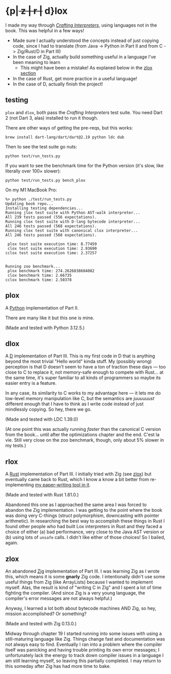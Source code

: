 # {p|~~&nbsp;z | r |~~ d}lox

I made my way through [_Crafting Interpreters_](https://craftinginterpreters.com/), using languages not in the book. This was helpful in a few ways! 

* Made sure I actually understood the concepts instead of just copying code, since I had to translate (from Java -> Python in Part II and from C -> Zig/Rust/D in Part III)
* In the case of Zig, actually build something useful in a language I've been meaning to learn
  * This might have been a mistake! As explaned below in the [zlox section](#zlox)
* In the case of Rust, get more practice in a useful language! 
* In the case of D, actually finish the project!

## testing
`plox` and `dlox`, both pass the _Crafting Interpreters_ test suite. You need Dart 2 (not Dart 3, alas) installed to run it though. 

There are other ways of getting the pre-reqs, but this works:
```
brew install dart-lang/dart/dart@2.19 python ldc dub
```

Then to see the test suite go nuts: 
```
python test/run_tests.py
```

If you want to see the benchmark time for the Python version (it's slow, like literally over 100× slower):
```
python test/run_tests.py bench_plox
```

On my M1 MacBook Pro:
```
%> python ./test/run_tests.py
Updating book repo...
Installing testing dependencies...
Running jlox test suite with Python AST-walk interpreter...
All 239 tests passed (556 expectations).
Running clox test suite with D-lang bytecode interpreter...
All 246 tests passed (568 expectations).
Running clox test suite with canonical clox interpreter...
All 246 tests passed (568 expectations).

 plox test suite execution time: 8.77459
 clox test suite execution time: 2.93690
cclox test suite execution time: 2.37257


Running zoo benchmark...
 plox benchmark time: 274.2626838684082
 clox benchmark time: 2.66735
cclox benchmark time: 2.50378
```

## plox

A [Python](https://www.python.org/) implementation of Part II.

There are many like it but this one is mine. 

(Made and tested with Python 3.12.5.)


## dlox

A [D](https://dlang.org/) implementation of Part III. This is my first code in D that is anything beyond the most trivial "Hello world" kinda stuff. My (possibly wrong) perception is that D doesn't seem to have a ton of traction these days — too close to C to replace it, not memory-safe enough to compete with Rust... at the same time, it's super familiar to all kinds of programmers so maybe its easier entry is a feature. 

In any case, its similarity to C works to my advantage here — it lets me do low-level memory manipulation like C, but the semantics are _juuuuuust_ different enough that I have to think as I write code instead of just mindlessly copying. So hey, there we go. 

(Made and tested with LDC 1.39.0)

(At one point this was actually running *faster* than the canonical C version from the book... until after the optimizations chapter and the end. C'est la vie. Still very close on the zoo benchmark, though, only about 5% slower in my tests.)


## rlox

A [Rust](https://www.rust-lang.org/) implementation of Part III. I initially tried with Zig (see [zlox](#zlox)) but eventually came back to Rust, which I know a know a bit better from re-implementing [my paper-writing tool in it](https://github.com/sjml/paper). 

(Made and tested with Rust 1.81.0.)

Abandoned this one as I approached the same area I was forced to abandon the Zig implementation. I was getting to the point where the book was doing very C-things (struct polymorphism, downcasting with pointer arithmetic). In researching the best way to accomplish these things in Rust I found other people who had built Lox interpreters in Rust and they faced a choice of either (a) bad performance, very close to the Java AST version or (b) using lots of `unsafe` calls. I didn't like either of those choices! So I bailed, again. 


## zlox

An abandoned [Zig](https://ziglang.org/) implementation of Part III. I was learning Zig as I wrote this, which means it is some **gnarly** Zig code. I intentionally didn't use some useful things from Zig (like ArrayLists) because I wanted to implement myself. Alas, the result is kind of "writing C in Zig" and I spent a lot of time fighting the compiler. (And since Zig is a very young language, the compiler's error messages are not always helpful.)

Anyway, I learned a lot both about bytecode machines AND Zig, so hey, mission accomplished? Or something?

(Made and tested with Zig 0.13.0.)

Midway through chapter 19 I started running into some issues with using a still-maturing language like Zig. Things change fast and documentation was not always easy to find. Eventually I ran into a problem where the compiler itself was panicking and having trouble printing its own error messages; I unfortunately lack the energy to track down compiler issues in a language I am still learning myself, so leaving this partially completed. I may return to this someday after Zig has had more time to bake. 
